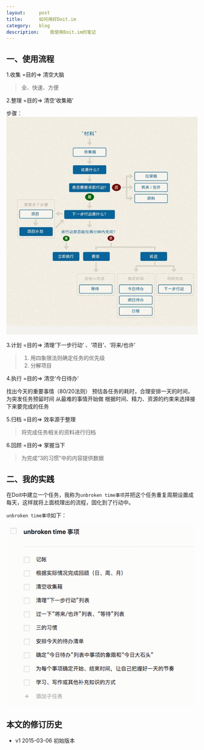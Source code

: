 ```yaml
---
layout:     post
title:      如何用好Doit.im
category:   blog
description:    我使用Doit.im的笔记
---
```


## 一、使用流程

1.收集   =目的=>  清空大脑

> 全、快速、方便

2.整理   =目的=>  清空‘收集箱’

步骤：
![步骤](/images/2015-03-06/gtd.jpg)

3.计划   =目的=>  清理‘下一步行动’ 、‘项目’、‘将来/也许’

> 1. 用四象限法则确定任务的优先级
> 2. 分解项目

4.执行   =目的=>  清空‘今日待办’

>
找出今天的重要事情（80/20法则）
预估各任务的耗时，合理安排一天的时间，为突发任务预留时间
从最难的事情开始做
根据时间、精力、资源的约束来选择接下来要完成的任务
>

5.归档   =目的=>  效率源于整理

> 将完成任务相关的资料进行归档

6.回顾   =目的=>  掌握当下

> 为完成“3的习惯”中的内容提供数据

## 二、我的实践
在Doit中建立一个任务，我称为`unbroken time事项`并把这个任务重复周期设置成每天，这样就将上面梳理出的流程，固化到了行动中。


`unbroken time事项`如下：


![步骤](/images/2015-03-06/unbroken-time.png)

## 本文的修订历史
- v1 2015-03-06 初始版本


